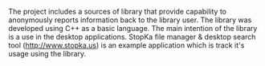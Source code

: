 The project includes a sources of library that provide capability to anonymously reports information back to the library user. The library was developed using C++ as a basic language. The main intention of the library is a use in the desktop applications. StopKa file manager & desktop search tool (http://www.stopka.us) is an example application which is track it's usage using the library.